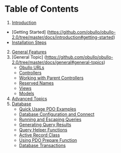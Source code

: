 # Table of Contents
1. [Introduction](https://github.com/obullo/obullo-2.0/tree/master/docs/introduction#introduction)
  * [Getting Started] (https://github.com/obullo/obullo-2.0/tree/master/docs/introduction#getting-started)
  * [Installation Steps](https://github.com/obullo/obullo-2.0/tree/master/docs/installation)
2. [General Features](https://github.com/obullo/obullo-2.0/tree/master/docs/introduction#general-features)
3. [General Topic] (https://github.com/obullo/obullo-2.0/tree/master/docs/general#general-topics)
   * [Obullo URLs](https://github.com/obullo/obullo-2.0/tree/master/docs/general#obullo-urls)
   * [Controllers](https://github.com/obullo/obullo-2.0/tree/master/docs/general#controllers)
   * [Working with Parent Controllers](https://github.com/obullo/obullo-2.0/tree/master/docs/general#working-with-parent-controllers)
   * [Reserved Names](https://github.com/obullo/obullo-2.0/tree/master/docs/general#reserved-names)
   * [Views](https://github.com/obullo/obullo-2.0/tree/master/docs/general#views)
   * [Models](https://github.com/obullo/obullo-2.0/tree/master/docs/general#models)
4. [Advanced Topics](https://github.com/obullo/obullo-2.0/tree/master/docs/advanced)
5. [Database](https://github.com/obullo/obullo-2.0/tree/master/docs/database)
   * [Quick Usage PDO Examples](https://github.com/obullo/obullo-2.0/tree/master/docs/database#quick-usage-pdo-examples)
   * [Database Configuration and Connect](https://github.com/obullo/obullo-2.0/tree/master/docs/database#database-configuration)
   * [Running and Escaping Queries](https://github.com/obullo/obullo-2.0/tree/master/docs/database#running-and-escaping-queries)
   * [Generating Query Results](https://github.com/obullo/obullo-2.0/tree/master/docs/database#generating-query-results)
   * [Query Helper Functions](https://github.com/obullo/obullo-2.0/tree/master/docs/database#query-helper-functions)
   * [Active Record Class](https://github.com/obullo/obullo-2.0/tree/master/docs/database#active-record-class)
   * [Using PDO Prepare Function](https://github.com/obullo/obullo-2.0/tree/master/docs/database#using-pdo-prepare-function)
   * [Database Transactions](https://github.com/obullo/obullo-2.0/tree/master/docs/database#database-transactions)


